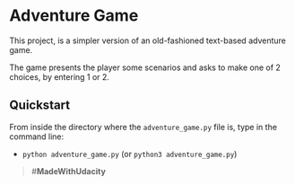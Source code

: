 # Adventure Game

This project, is a simpler version of an old-fashioned text-based adventure game.

The game presents the player some scenarios and asks to make one of 2 choices, by entering 1 or 2.

## Quickstart

From inside the directory where the `adventure_game.py` file is, type in the command line:

- `python adventure_game.py` (or `python3 adventure_game.py`)

> #**MadeWithUdacity**
